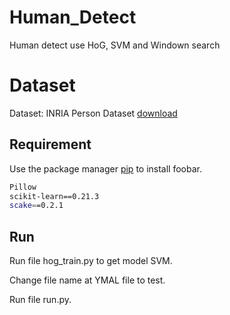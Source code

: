 # Human_Detect
Human detect use HoG, SVM and Windown search

# Dataset
Dataset: INRIA Person Dataset [download](http://pascal.inrialpes.fr/data/human/)

## Requirement

Use the package manager [pip](https://pip.pypa.io/en/stable/) to install foobar.

```bash
Pillow
scikit-learn==0.21.3
scake==0.2.1
```
## Run

Run file hog_train.py to get model SVM.

Change file name at YMAL file to test.

Run file run.py.

